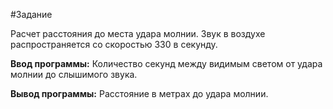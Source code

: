#Задание

Расчет расстояния до места удара молнии. 
Звук в воздухе распространяется со скоростью 330 в секунду. 

**Ввод программы:**
Количество секунд между видимым светом от удара молнии до слышимого звука.

**Вывод программы:**
Расстояние в метрах до удара молнии.
